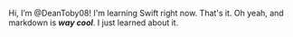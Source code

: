 
Hi, I’m @DeanToby08!
I'm learning Swift right now.
That's it.
Oh yeah, and markdown is ***way cool***. I just learned about it.
<!---
DeanToby08/DeanToby08 is a ✨ special ✨ repository because its `README.md` (this file) appears on your GitHub profile.
You can click the Preview link to take a look at your changes.
--->
